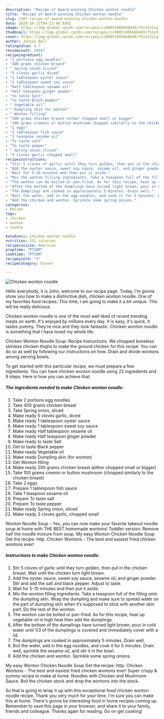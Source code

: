 ```yaml
---
description: "Recipe of Award-winning Chicken wonton noodle"
title: "Recipe of Award-winning Chicken wonton noodle"
slug: 2307-recipe-of-award-winning-chicken-wonton-noodle
date: 2020-10-21T04:13:46.936Z
image: https://img-global.cpcdn.com/recipes/cc08051005b68d49/751x532cq70/chicken-wonton-noodle-recipe-main-photo.jpg
thumbnail: https://img-global.cpcdn.com/recipes/cc08051005b68d49/751x532cq70/chicken-wonton-noodle-recipe-main-photo.jpg
cover: https://img-global.cpcdn.com/recipes/cc08051005b68d49/751x532cq70/chicken-wonton-noodle-recipe-main-photo.jpg
author: Jennie Ball
ratingvalue: 4.7
reviewcount: 20047
recipeingredient:
- "2 portions egg noodles"
- "400 grams chicken breast"
- " Spring onion sliced"
- "5 cloves garlic diced"
- "1 tablespoon oyster sauce"
- "1 tablespoon sweet soy sauce"
- "Half tablespoon sesame oil"
- "Half teaspoon ginger powder"
- "to taste Salt"
- "to taste Black pepper"
- " Vegetable oil"
- " Dumpling skin for wonton"
- " Wonton filling"
- "200 grams chicken breast either chopped small or bigger"
- "100 grams cremini or button mushroom chopped similarly to the chicken breast"
- "2 eggs"
- "1 tablespoon fish sauce"
- "1 teaspoon sesame oil"
- "To taste salt"
- "To taste pepper"
- " Spring onion sliced"
- "3 cloves garlic chopped small"
recipeinstructions:
- "Stir 5 cloves of garlic until they turn golden, then put in the chicken breast. Wait until the chicken turn light brown."
- "Add the oyster sauce, sweet soy sauce, sesame oil, and ginger powder. Stir and add the salt and black pepper. Adjust to taste."
- "Wait for 5-10 minutes and then put it aside."
- "Mix the wonton filling ingredients. Take a teaspoon full of the filling onto the dumpling skin. Wrap the dumpling and make sure to spread water on the part of dumpling skin when it’s supposed to stick with another skin part. Do the rest of the wonton."
- "The wonton can be boiled or pan-fried. As for this recipe, heat up vegetable oil in high heat then add the dumplings."
- "After the bottom of the dumplings have turned light brown, pour in cold water until 1/3 of the dumplings is covered and immediately cover with a lid."
- "The dumplings are cooked in approximately 5 minutes. Drain well."
- "Boil the water, add in the egg noodles, and cook it for 5 minutes. Drain well, sprinkle the sesame oil, and stir it in the bowl."
- "Add the chicken and wonton. Sprinkle some spring onions."
categories:
- Recipe
tags:
- chicken
- wonton
- noodle

katakunci: chicken wonton noodle 
nutrition: 151 calories
recipecuisine: American
preptime: "PT28M"
cooktime: "PT39M"
recipeyield: "3"
recipecategory: Dinner

---
```



![Chicken wonton noodle](https://img-global.cpcdn.com/recipes/cc08051005b68d49/751x532cq70/chicken-wonton-noodle-recipe-main-photo.jpg)

Hello everybody, it is John, welcome to our recipe page. Today, I'm gonna show you how to make a distinctive dish, chicken wonton noodle. One of my favorites food recipes. This time, I am going to make it a bit unique. This will be really delicious.

Chicken wonton noodle is one of the most well liked of recent trending meals on earth. It's enjoyed by millions every day. It is easy, it's quick, it tastes yummy. They're nice and they look fantastic. Chicken wonton noodle is something that I have loved my whole life.

Chicken Wonton Noodle Soup: Recipe Instructions. We chopped boneless skinless chicken thighs to make the ground chicken for this recipe. You can do so as well by following our instructions on how. Drain and divide wontons among serving bowls.


To get started with this particular recipe, we must prepare a few ingredients. You can have chicken wonton noodle using 22 ingredients and 9 steps. Here is how you can achieve that.

<!--inarticleads1-->

##### The ingredients needed to make Chicken wonton noodle:

1. Take 2 portions egg noodles
1. Take 400 grams chicken breast
1. Take  Spring onion, sliced
1. Make ready 5 cloves garlic, diced
1. Make ready 1 tablespoon oyster sauce
1. Make ready 1 tablespoon sweet soy sauce
1. Make ready Half tablespoon sesame oil
1. Make ready Half teaspoon ginger powder
1. Make ready to taste Salt
1. Get to taste Black pepper
1. Make ready  Vegetable oil
1. Make ready  Dumpling skin (for wonton)
1. Get  Wonton filling
1. Make ready 200 grams chicken breast (either chopped small or bigger)
1. Take 100 grams cremini or button mushroom (chopped similarly to the chicken breast)
1. Take 2 eggs
1. Prepare 1 tablespoon fish sauce
1. Take 1 teaspoon sesame oil
1. Prepare To taste salt
1. Prepare To taste pepper
1. Make ready  Spring onion, sliced
1. Make ready 3 cloves garlic, chopped small


Wonton Noodle Soup - Yes, you can now make your favorite takeout noodle soup at home with THE BEST homemade wontons! Toddler version: Remove half the noodle mixture from soup. My easy Wonton Chicken Noodle Soup Get the recipe: http. Chicken Wontons - The best and easiest fried chicken wontons ever! 

<!--inarticleads2-->

##### Instructions to make Chicken wonton noodle:

1. Stir 5 cloves of garlic until they turn golden, then put in the chicken breast. Wait until the chicken turn light brown.
1. Add the oyster sauce, sweet soy sauce, sesame oil, and ginger powder. Stir and add the salt and black pepper. Adjust to taste.
1. Wait for 5-10 minutes and then put it aside.
1. Mix the wonton filling ingredients. Take a teaspoon full of the filling onto the dumpling skin. Wrap the dumpling and make sure to spread water on the part of dumpling skin when it’s supposed to stick with another skin part. Do the rest of the wonton.
1. The wonton can be boiled or pan-fried. As for this recipe, heat up vegetable oil in high heat then add the dumplings.
1. After the bottom of the dumplings have turned light brown, pour in cold water until 1/3 of the dumplings is covered and immediately cover with a lid.
1. The dumplings are cooked in approximately 5 minutes. Drain well.
1. Boil the water, add in the egg noodles, and cook it for 5 minutes. Drain well, sprinkle the sesame oil, and stir it in the bowl.
1. Add the chicken and wonton. Sprinkle some spring onions.


My easy Wonton Chicken Noodle Soup Get the recipe: http. Chicken Wontons - The best and easiest fried chicken wontons ever! Super crispy &amp; yummy recipe to make at home. Noodles with Chicken and Mushroom Sauce. Boil the chicken stock and drop the wontons into the stock. 

So that is going to wrap it up with this exceptional food chicken wonton noodle recipe. Thank you very much for your time. I'm sure you can make this at home. There's gonna be interesting food in home recipes coming up. Remember to save this page in your browser, and share it to your family, friends and colleague. Thanks again for reading. Go on get cooking!
